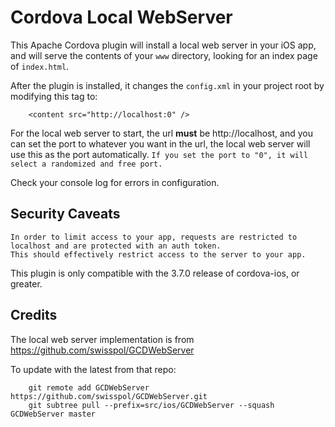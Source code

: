 # Cordova Local WebServer

This Apache Cordova plugin will install a local web server in your iOS app, and will serve the contents of your `www` directory, looking for an index page of `index.html`.

After the plugin is installed, it changes the `config.xml` in your project root by modifying this tag to:
    
        <content src="http://localhost:0" />
    
For the local web server to start, the url **must** be http://localhost, and you can set the port to whatever you want in the url, the local web server will use this as the port automatically. `If you set the port to "0", it will select a randomized and free port.`
    
Check your console log for errors in configuration. 

## Security Caveats

    In order to limit access to your app, requests are restricted to localhost and are protected with an auth token.
    This should effectively restrict access to the server to your app.
    
This plugin is only compatible with the 3.7.0 release of cordova-ios, or greater.
    

## Credits

The local web server implementation is from https://github.com/swisspol/GCDWebServer

To update with the latest from that repo:

        git remote add GCDWebServer https://github.com/swisspol/GCDWebServer.git
        git subtree pull --prefix=src/ios/GCDWebServer --squash GCDWebServer master

